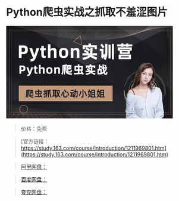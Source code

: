 # Python爬虫实战之抓取不羞涩图片

![img](../../../assets/study163/free/65a46ea069b54eb2806f6882c7ccac15.jpg)

> 价格：免费

> [官方链接：https://study.163.com/course/introduction/1211969801.htm](https://study.163.com/course/introduction/1211969801.htm)

> [阿里网盘：]()

> [百度网盘：]()

> [夸克网盘：]()
